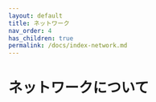 ```yaml
---
layout: default
title: ネットワーク
nav_order: 4
has_children: true
permalink: /docs/index-network.md
---
```


# ネットワークについて